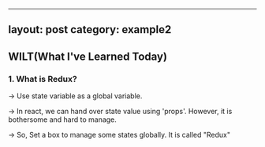 
---
layout: post
category: example2
---

## WILT(What I've Learned Today)

### 1. What is Redux?
 -> Use state variable as a global variable.
 
 -> In react, we can hand over state value using 'props'. However, it is bothersome and hard to manage.
 
 -> So, Set a box to manage some states globally. It is called "Redux"
